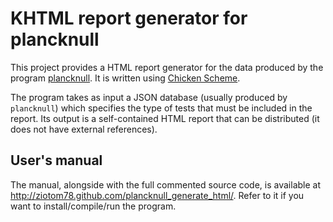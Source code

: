 KHTML report generator for plancknull
=====================================

This project provides a HTML report generator for the data produced by
the program [plancknull](https://github.com/zonca/plancknull). It is
written using [Chicken Scheme](http://www.call-cc.org).

The program takes as input a JSON database (usually produced by
`plancknull`) which specifies the type of tests that must be included
in the report. Its output is a self-contained HTML report that can be
distributed (it does not have external references).

User's manual
-------------

The manual, alongside with the full commented source code, is
available at http://ziotom78.github.com/plancknull_generate_html/.
Refer to it if you want to install/compile/run the program.
